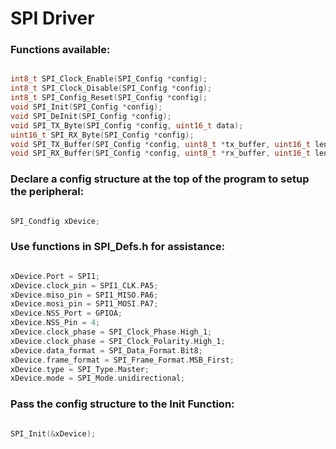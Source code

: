 <h1> SPI Driver </h1>

<h3> Functions available: </h3>

```C

int8_t SPI_Clock_Enable(SPI_Config *config);
int8_t SPI_Clock_Disable(SPI_Config *config);
int8_t SPI_Config_Reset(SPI_Config *config);
void SPI_Init(SPI_Config *config);
void SPI_DeInit(SPI_Config *config);
void SPI_TX_Byte(SPI_Config *config, uint16_t data);
uint16_t SPI_RX_Byte(SPI_Config *config);
void SPI_TX_Buffer(SPI_Config *config, uint8_t *tx_buffer, uint16_t length);
void SPI_RX_Buffer(SPI_Config *config, uint8_t *rx_buffer, uint16_t length);

```

<h3> Declare a config structure at the top of the program to setup the peripheral: </h3>

```C

SPI_Condfig xDevice;

```

<h3> Use functions in SPI_Defs.h for assistance: </h3>

```C

xDevice.Port = SPI1;
xDevice.clock_pin = SPI1_CLK.PA5;
xDevice.miso_pin = SPI1_MISO.PA6;
xDevice.mosi_pin = SPI1_MOSI.PA7;
xDevice.NSS_Port = GPIOA;
xDevice.NSS_Pin = 4;
xDevice.clock_phase = SPI_Clock_Phase.High_1;
xDevice.clock_phase = SPI_Clock_Polarity.High_1;
xDevice.data_format = SPI_Data_Format.Bit8;
xDevice.frame_format = SPI_Frame_Format.MSB_First;
xDevice.type = SPI_Type.Master;
xDevice.mode = SPI_Mode.unidirectional;

```

<h3> Pass the config structure to the Init Function: </h3>

```C

SPI_Init(&xDevice);

```

